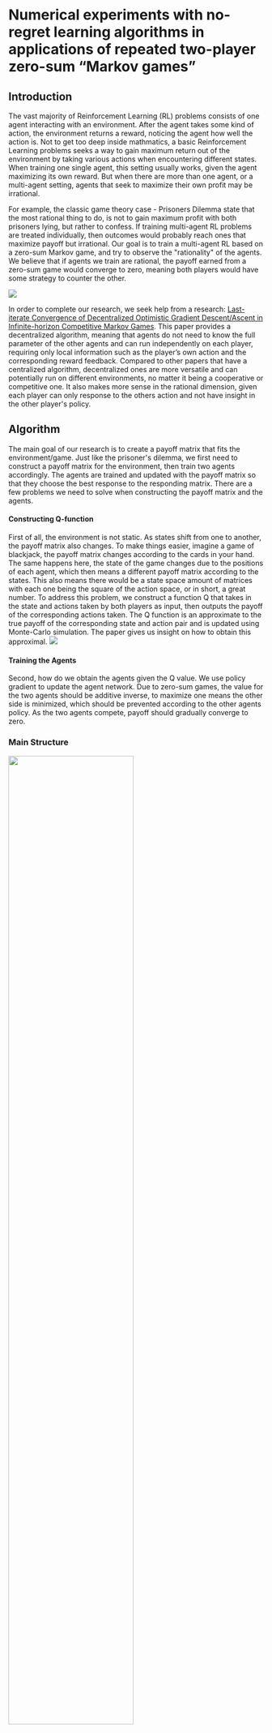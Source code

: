 # Numerical experiments with no-regret learning algorithms in applications of repeated two-player zero-sum “Markov games”


## Introduction
The vast majority of Reinforcement Learning (RL) problems consists of one agent interacting with an environment. After the agent takes some kind of action, the environment returns a reward, noticing the agent how well the action is. Not to get too deep inside mathmatics, a basic Reinforcement Learning problems seeks a way to gain maximum return out of the environment by taking various actions when encountering different states. When training one single agent, this setting usually works, given the agent maximizing its own reward. But when there are more than one agent, or a multi-agent setting, agents that seek to maximize their own profit may be irrational.

For example, the classic game theory case - Prisoners Dilemma state that the most rational thing to do, is not to gain maximum profit with both prisoners lying, but rather to confess. If training multi-agent RL problems are treated individually, then outcomes would probably reach ones that maximize payoff but irrational. Our goal is to train a multi-agent RL based on a zero-sum Markov game, and try to observe the "rationality" of the agents. We believe that if agents we train are rational, the payoff earned from a zero-sum game would converge to zero, meaning both players would have some strategy to counter the other. 

![](https://policonomics.com/wp-content/uploads/2016/02/Prisoners-dilemma.jpg)


In order to complete our research, we seek help from a research: [Last-iterate Convergence of Decentralized Optimistic Gradient Descent/Ascent in Infinite-horizon Competitive Markov Games](https://arxiv.org/pdf/2102.04540.pdf). This paper provides a decentralized algorithm, meaning that agents do not need to know the full parameter of the other agents and can run independently on each player, requiring only local information such as the player’s own action and the corresponding reward feedback. Compared to other papers that have a centralized algorithm, decentralized ones are more versatile and can potentially run on different environments, no matter it being a cooperative or competitive one. It also makes more sense in the rational dimension, given each player can only response to the others action and not have insight in the other player's policy.

## Algorithm
The main goal of our research is to create a payoff matrix that fits the environment/game. Just like the prisoner's dilemma, we first need to construct a payoff matrix for the environment, then train two agents accordingly. The agents are trained and updated with the payoff matrix so that they choose the best response to the responding matrix. There are a few problems we need to solve when constructing the payoff matrix and the agents. 

#### Constructing Q-function
First of all, the environment is not static. As states shift from one to another, the payoff matrix also changes. To make things easier, imagine a game of blackjack, the payoff matrix changes according to the cards in your hand. The same happens here, the state of the game changes due to the positions of each agent, which then means a different payoff matrix according to the states. This also means there would be a state space amount of matrices with each one being the square of the action space, or in short, a great number. To address this problem, we construct a function Q that takes in the state and actions taken by both players as input, then outputs the payoff of the corresponding actions taken. The Q function is an approximate to the true payoff of the corresponding state and action pair and is updated using Monte-Carlo simulation. The paper gives us insight on how to obtain this approximal.
![](https://i.imgur.com/ybdMEBl.png)

#### Training the Agents
Second, how do we obtain the agents given the Q value. We use policy gradient to update the agent network. Due to zero-sum games, the value for the two agents should be additive inverse, to maximize one means the other side is minimized, which should be prevented according to the other agents policy. As the two agents compete, payoff should gradually converge to zero.


### Main Structure
<img src="https://i.imgur.com/6QV0c3r.png" width="70%"/>

In our implementation, we follow the algorithm provided by the paper roughly, and change some settings to fit our environment. We play T number of games and for each game then update the agents, x and y, using policy gradient as stated in equation 2-5.

In equation 6, the paper suggests a slow update method, using alpha as a weight to control the speed of the update, but in our implementation, we use MSE as a loss to update the value, and does not use the slow update method. Although this brings higher variation to the value, the update is done in a faster pace.

![](https://i.imgur.com/h7pKnk4.png)

Equation 7-8 are approximates that give us the payoff for the corresponding agent. Equation 9 gives us the overall value of the state that is present.

## Experiment Environment 
> ### Derk Gym
<img src="https://i.imgur.com/ltvMpOr.jpg" width="50%"/>
**Figure 1: Derk Gym**

[Derk Gym](http://docs.gym.derkgame.com/) is a multiplayer Online Battle Arena RL-based environment. Two teams of three battle each other while trying to defend their own “statue”. Each team is composed of three units. The goal of the game is trying to attack the opponent's statue and units while defending your own. 

> ### Implementation

<img src="https://i.imgur.com/TofC8Qa.jpg" width="60%"/>
**Figure 2: Network**

In our implementation, we will construct two networks: value network, and policy network. Value network returns “how good” the current state is for a player, we view it as the payoff matrix for a given state. Policy(Actor) network will learn to give an action output by giving a particular input.

<img src="https://i.imgur.com/Nt5Rzwu.jpg" width="60%"/>
**Figure 3: Model Architecture**


We construct our model architecture team based because of our environment setting, see Figure 1. We view the reward, action, and observation from a team perspective.  

<img src="https://i.imgur.com/oTYTa3T.jpg" width="70%"/>


Based on the algorithm provided by the paper, our training process can be divided into two parts: Interacting with the environment and Updating Policy and Value Network.

### Interacting with the environment

##### State
When interacting with the environment, we first obtain the observation state. Dimensions for the obersevation include hitpoints of the character, distance and angle to alies and foes, whether an ability is ready, etc, which sums up to have 64 values for each player. We observe a (64,1) state space for each player and hence a (3,64,1) state space for each team.

##### Action
The actions defined by Derk's Gym take five dimensions. The five dimensions being: 1. MoveX. 2. Rotate. 3. ChaseFocus. 4. CastingSlot. 5. ChangeFocus. Hence for every player’s we need to output an action space of (5,1), and each team’s action output will be of dimension (3,5,1). 

When training, we implement epsilon-greedy algorithm to explore the action space. Setting the epsilon to a constant(0.2 in our case), we have a certain chance of choosing a random action to take, and the other 0.8 will follow the policy(the actor model) we've trained. A reward will be recieved immediately after an action is taken.

##### Reward
Rewards in Derk Gym correspond to how well a team is performing and can be set by the user. The reward function we set encourages damage to an enemy unit or damage to the enemy statue. Other fields of reward include time spent away from home territory etc. The environment return each player with its reward individually, we then sum up each teams reward to gain the total reward for each team, then minus the other teams total reward to make the convert the settings to a zero-sum game.

### Updating Policy and Value network 

In the second part, we started to update our policy and value network. We construct a memory buffer to store the action state pair. We use policy gradient to update our policy network. Next, we used NN network to construct our value network. The goal of the network is to approximate the Q-value of each possible state-action pair. We implemented Monte Carlo method in order to better predict our Q-value and update the network based on MSE loss.
 

## Experiment Result
In our testing environment, the parameter settings are: Trajectory(T):3000 for the training process, discount factor（γ）: 0.9 used to relate the rewards to the time domain, exploration rate（ε）: 0.2 for generating exploration step. The optimizer we use to update the network parameter is actor learning rate（η）: 1e-5.

We can see the training process below.

<img src="https://i.imgur.com/R8x8gw0.png" width="40%"/>
During the first 50 training steps, we find that agents do not take good moves, which is reasonable since the agents do not have enough samples and are mostly taking random actions.

<img src="https://i.imgur.com/BAQTsxM.png" width="40%"/>
After training 500 steps, we find out that agents can focus the opponent and group up with its teammates.

<img src="https://i.imgur.com/rmIZDJV.png" width="40%"/>
After 1200 steps, one side found out that grouping up and attacking a statue can result in high rewards, the other team also learned how to defend an attack.

<img src="https://i.imgur.com/RKBjv8A.png" width="40%"/>
Finally after 2500 steps, both teams had part of their team members on attack roles and the others on defence. We can clearly observe that teams seem to cooperate with each other while competing with its opponent.

### Test Result
<img src="https://i.imgur.com/3KZOQ4f.png" width="60%"/>
Based on our assumption that the two competitive agents can pin each other from getting a higher reward. In a zero-sum setting, when two agents compete with each other, the final total reward should be close to 0.

To better compare our result, we set two groups: random agent vs random agent, trained agent vs trained agent. Regarding our testing result, we could find out that the pattern of the trained agent is closer to 0. The experiment met our expectations.

<img src="https://i.imgur.com/QRZOtg2.png" width="70%"/>
Moreover, we tried out different learning rates and discount factor settings. Unfortunately, we couldn't find a specific pattern to describe the best setting.

## Future work and limitation

### Limitation

Due to limited resources, we couldn't extend our training time and try more parameter settings. We may find out more interesting results which would yield the most result from different experiment settings.

### Future work
We may work on experimenting with different algorithms and also test on more environments. In this research, we give more focus on multi-agent competition, we can try to train multi-agent RL with cooperation in the future to observe different results.
